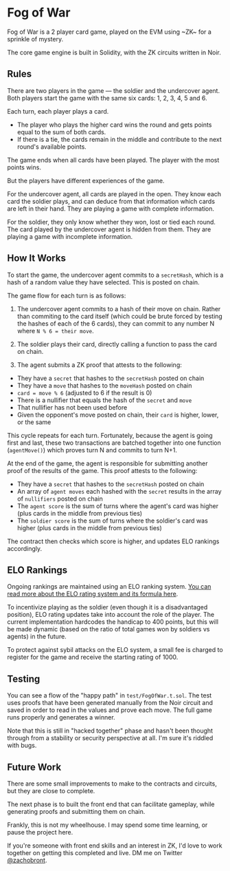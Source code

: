 # Fog of War

Fog of War is a 2 player card game, played on the EVM using ~ZK~ for a sprinkle of mystery.

The core game engine is built in Solidity, with the ZK circuits written in Noir.

## Rules

There are two players in the game — the soldier and the undercover agent. Both players start the game with the same six cards: 1, 2, 3, 4, 5 and 6.

Each turn, each player plays a card.
- The player who plays the higher card wins the round and gets points equal to the sum of both cards.
- If there is a tie, the cards remain in the middle and contribute to the next round's available points.

The game ends when all cards have been played. The player with the most points wins.

But the players have different experiences of the game.

For the undercover agent, all cards are played in the open. They know each card the soldier plays, and can deduce from that information which cards are left in their hand. They are playing a game with complete information.

For the soldier, they only know whether they won, lost or tied each round. The card played by the undercover agent is hidden from them. They are playing a game with incomplete information.

## How It Works

To start the game, the undercover agent commits to a `secretHash`, which is a hash of a random value they have selected. This is posted on chain.

The game flow for each turn is as follows:

1) The undercover agent commits to a hash of their move on chain. Rather than commiting to the card itself (which could be brute forced by testing the hashes of each of the 6 cards), they can commit to any number N where `N % 6 = their move`.

2) The soldier plays their card, directly calling a function to pass the card on chain.

3) The agent submits a ZK proof that attests to the following:
- They have a `secret` that hashes to the `secretHash` posted on chain
- They have a `move` that hashes to the `moveHash` posted on chain
- `card = move % 6` (adjusted to 6 if the result is 0)
- There is a nullifier that equals the hash of the `secret` and `move`
- That nullifier has not been used before
- Given the opponent's move posted on chain, their `card` is higher, lower, or the same

This cycle repeats for each turn. Fortunately, because the agent is going first and last, these two transactions are batched together into one function (`agentMove()`) which proves turn N and commits to turn N+1.

At the end of the game, the agent is responsible for submitting another proof of the results of the game. This proof attests to the following:
- They have a `secret` that hashes to the `secretHash` posted on chain
- An array of `agent moves` each hashed with the `secret` results in the array of `nullifiers` posted on chain
- The `agent score` is the sum of turns where the agent's card was higher (plus cards in the middle from previous ties)
- The `soldier score` is the sum of turns where the soldier's card was higher (plus cards in the middle from previous ties)

The contract then checks which score is higher, and updates ELO rankings accordingly.

## ELO Rankings

Ongoing rankings are maintained using an ELO ranking system. [You can read more about the ELO rating system and its formula here](https://en.wikipedia.org/wiki/Elo_rating_system).

To incentivize playing as the soldier (even though it is a disadvantaged position), ELO rating updates take into account the role of the player. The current implementation hardcodes the handicap to 400 points, but this will be made dynamic (based on the ratio of total games won by soldiers vs agents) in the future.

To protect against sybil attacks on the ELO system, a small fee is charged to register for the game and receive the starting rating of 1000.

## Testing

You can see a flow of the "happy path" in `test/FogOfWar.t.sol`. The test uses proofs that have been generated manually from the Noir circuit and saved in order to read in the values and prove each move. The full game runs properly and generates a winner.

Note that this is still in "hacked together" phase and hasn't been thought through from a stability or security perspective at all. I'm sure it's riddled with bugs.

## Future Work

There are some small improvements to make to the contracts and circuits, but they are close to complete.

The next phase is to built the front end that can facilitate gameplay, while generating proofs and submitting them on chain.

Frankly, this is not my wheelhouse. I may spend some time learning, or pause the project here.

If you're someone with front end skills and an interest in ZK, I'd love to work together on getting this completed and live. DM me on Twitter [@zachobront](http://twitter.com/zachobront).
